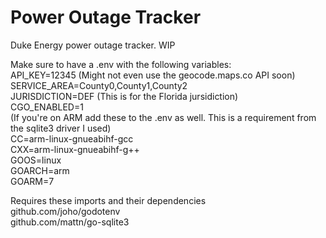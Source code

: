 # Power Outage Tracker
Duke Energy power outage tracker. WIP  
  
Make sure to have a .env with the following variables:  
API_KEY=12345 (Might not even use the geocode.maps.co API soon)  
SERVICE_AREA=County0,County1,County2  
JURISDICTION=DEF (This is for the Florida jursidiction)  
CGO_ENABLED=1  
(If you're on ARM add these to the .env as well. This is a requirement from the sqlite3 driver I used)  
CC=arm-linux-gnueabihf-gcc  
CXX=arm-linux-gnueabihf-g++  
GOOS=linux  
GOARCH=arm  
GOARM=7  
  
Requires these imports and their dependencies  
github.com/joho/godotenv  
github.com/mattn/go-sqlite3  
